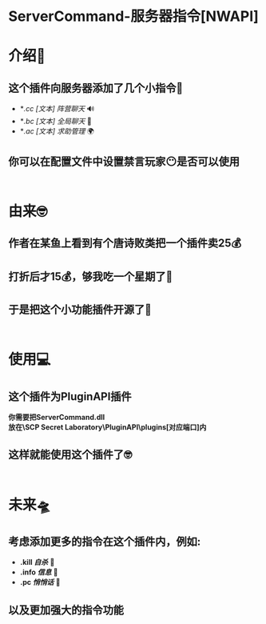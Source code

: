 # **ServerCommand-服务器指令[NWAPI]**

# **介绍🤔**

## 这个插件向服务器添加了几个小指令📕

- **.cc [*文本] _阵营聊天_** 🔊
- **.bc [*文本] _全局聊天_** 📣
- **.ac [*文本] _求助管理_** 🌍

## 你可以在配置文件中设置禁言玩家😶是否可以使用<br><br>

# **由来🤓**

## 作者在某鱼上看到有个唐诗败类把一个插件卖25💰

## 打折后才15💰，够我吃一个星期了🍜

## 于是把这个小功能插件开源了👏<br><br>

# **使用💻**

## 这个插件为PluginAPI插件

**你需要把ServerCommand.dll\
放在\SCP Secret Laboratory\PluginAPI\plugins\[对应端口]内**

## 这样就能使用这个插件了🤓<br><br>

# **未来🛸**

## 考虑添加更多的指令在这个插件内，例如:

- **.kill _自杀_** 🤯
- **.info _信息_** 📄
- **.pc _悄悄话_** 🤫

## **以及更加强大的指令功能**
